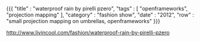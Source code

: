 {{{
    "title"    : "waterproof rain by pirelli pzero",
    "tags"     : [ "openframeworks", "projection mapping" ],
    "category" : "fashion show",
    "date"     : "2012",
    "row"  : "small projection mapping on umbrellas, openframeworks"
}}}

http://www.livincool.com/fashion/waterproof-rain-by-pirelli-pzero